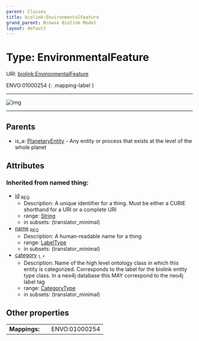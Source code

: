 ```yaml
---
parent: Classes
title: biolink:EnvironmentalFeature
grand_parent: Browse Biolink Model
layout: default
---
```


# Type: EnvironmentalFeature




URI: [biolink:EnvironmentalFeature](https://w3id.org/biolink/vocab/EnvironmentalFeature)

ENVO:01000254
{: .mapping-label }


---

![img](http://yuml.me/diagram/nofunky;dir:TB/class/[PlanetaryEntity],[PlanetaryEntity]%5E-[EnvironmentalFeature|id(i):string;name(i):label_type;category(i):category_type%20%2B])

---


## Parents

 *  is_a: [PlanetaryEntity](PlanetaryEntity.md) - Any entity or process that exists at the level of the whole planet

## Attributes


### Inherited from named thing:

 * [id](id.md)  <sub>REQ</sub>
    * Description: A unique identifier for a thing. Must be either a CURIE shorthand for a URI or a complete URI
    * range: [String](types/String.md)
    * in subsets: (translator_minimal)
 * [name](name.md)  <sub>REQ</sub>
    * Description: A human-readable name for a thing
    * range: [LabelType](types/LabelType.md)
    * in subsets: (translator_minimal)
 * [category](category.md)  <sub>1..*</sub>
    * Description: Name of the high level ontology class in which this entity is categorized. Corresponds to the label for the biolink entity type class. In a neo4j database this MAY correspond to the neo4j label tag
    * range: [CategoryType](types/CategoryType.md)
    * in subsets: (translator_minimal)

## Other properties

|  |  |  |
| --- | --- | --- |
| **Mappings:** | | ENVO:01000254 |

